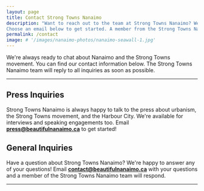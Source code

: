 ```yaml
---
layout: page
title: Contact Strong Towns Nanaimo
description: "Want to reach out to the team at Strong Towns Nanaimo? We're always open to chat about the Harbour City.
Choose an email below to get started. A member from the Strong Towns Nanaimo team will reply ASAP."
permalink: /contact
image: # '/images/nanaimo-photos/nanaimo-seawall-1.jpg'
---
```


We're always ready to chat about Nanaimo and the Strong Towns movement. 
You can find our contact information below. 
The Strong Towns Nanaimo team will reply to all inquiries as soon as possible. 

***

## Press Inquiries

Strong Towns Nanaimo is always happy to talk to the press about urbanism, the Strong Towns movement, and the Harbour City. 
We're available for interviews and speaking engagements too. Email [**press@beautifulnanaimo.ca**](mailto:press@beautifulnanaimo.ca) to get started!

## General Inquiries

Have a question about Strong Towns Nanaimo? We're happy to answer any of your questions! 
Email [**contact@beautifulnanaimo.ca**](mailto:contact@beautifulnanaimo.ca) with your questions and a member of the Strong Towns Nanaimo team will respond.

***